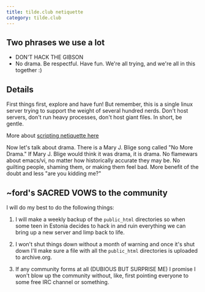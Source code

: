 ```yaml
---
title: tilde.club netiquette
category: tilde.club
---
```


## Two phrases we use a lot

* DON'T HACK THE GIBSON
* No drama. Be respectful. Have fun. We're all trying, and we're all in this together :)

## Details

First things first, explore and have fun! But remember, this is a single linux server trying to support the weight of several hundred nerds. Don't host servers, don't run heavy processes, don't host giant files. In short, be gentle. 

More about [scripting netiquette here](http://tilde.club/#WHEREISTHIS)

Now let's talk about drama. There is a Mary J. Blige song called "No More Drama." If Mary J. Blige would think it was drama, it is drama. No flamewars about emacs/vi, no matter how historically accurate they may be. No guilting people, shaming them, or making them feel bad. More benefit of the doubt and less "are you kidding me?"

## ~ford's SACRED VOWS to the community

I will do my best to do the following things:

1) I will make a weekly backup of the `public_html` directories so when
some teen in Estonia decides to hack in and ruin everything we can
bring up a new server and limp back to life.

2) I won't shut things down without a month of warning and once it's
shut down I'll make sure a file with all the `public_html` directories
is uploaded to archive.org.

3) If any community forms at all (DUBIOUS BUT SURPRISE ME) I promise I
won't blow up the community without, like, first pointing everyone to
some free IRC channel or something.

